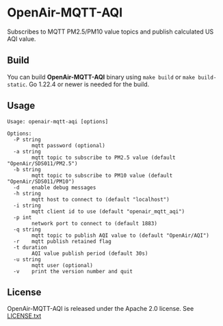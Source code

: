 # OpenAir-MQTT-AQI

Subscribes to MQTT PM2.5/PM10 value topics and publish calculated US AQI value.

## Build

You can build **OpenAir-MQTT-AQI** binary using `make build` or `make build-static`. Go 1.22.4 or newer is needed for the build.

## Usage

```
Usage: openair-mqtt-aqi [options]

Options:
  -P string
    	mqtt password (optional)
  -a string
    	mqtt topic to subscribe to PM2.5 value (default "OpenAir/SDS011/PM2.5")
  -b string
    	mqtt topic to subscribe to PM10 value (default "OpenAir/SDS011/PM10")
  -d	enable debug messages
  -h string
    	mqtt host to connect to (default "localhost")
  -i string
    	mqtt client id to use (default "openair_mqtt_aqi")
  -p int
    	network port to connect to (default 1883)
  -q string
    	mqtt topic to publish AQI value to (default "OpenAir/AQI")
  -r	mqtt publish retained flag
  -t duration
    	AQI value publish period (default 30s)
  -u string
    	mqtt user (optional)
  -v	print the version number and quit
```

## License

OpenAir-MQTT-AQI is released under the Apache 2.0 license. See [LICENSE.txt](https://github.com/openairtech/mqtt-aqi/blob/master/LICENSE.txt)
